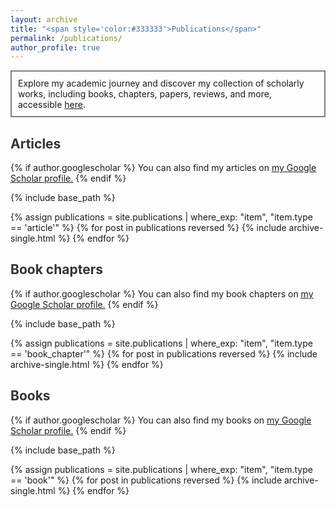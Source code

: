 ```yaml
---
layout: archive
title: "<span style='color:#333333'>Publications</span>"
permalink: /publications/
author_profile: true
---
```


<div style="border: 2px solid grey; padding: 10px;">
Explore my academic journey and discover my collection of scholarly works, including books, chapters, papers, reviews, and more, accessible <a href="https://www.researchgate.net/profile/Cristhian-Jaramillo-2/research">here</a>.
</div>

## <span style='color:#333333'>Articles</span>

{% if author.googlescholar %}
  You can also find my articles on <u><a href="{{author.googlescholar}}">my Google Scholar profile</a>.</u>
{% endif %}

{% include base_path %}

{% assign publications = site.publications | where_exp: "item", "item.type == 'article'" %}
{% for post in publications reversed %}
  {% include archive-single.html %}
{% endfor %}

## <span style='color:#333333'>Book chapters</span>

{% if author.googlescholar %}
  You can also find my book chapters on <u><a href="{{author.googlescholar}}">my Google Scholar profile</a>.</u>
{% endif %}

{% include base_path %}

{% assign publications = site.publications | where_exp: "item", "item.type == 'book_chapter'" %}
{% for post in publications reversed %}
  {% include archive-single.html %}
{% endfor %}

## <span style='color:#333333'>Books</span>

{% if author.googlescholar %}
  You can also find my books on <u><a href="{{author.googlescholar}}">my Google Scholar profile</a>.</u>
{% endif %}

{% include base_path %}

{% assign publications = site.publications | where_exp: "item", "item.type == 'book'" %}
{% for post in publications reversed %}
  {% include archive-single.html %}
{% endfor %}